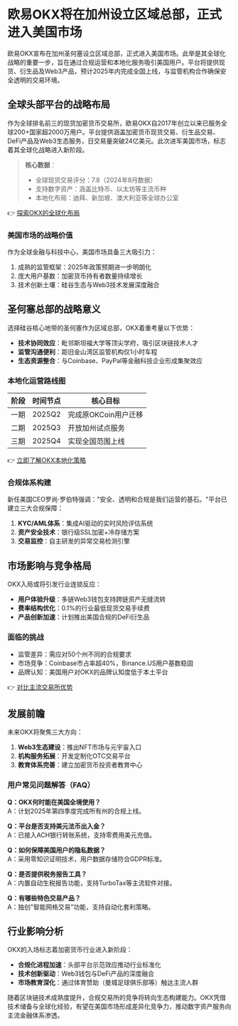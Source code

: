# 欧易OKX将在加州设立区域总部，正式进入美国市场

欧易OKX宣布在加州圣何塞设立区域总部，正式进入美国市场。此举是其全球化战略的重要一步，旨在通过合规运营和本地化服务吸引美国用户。平台将提供现货、衍生品及Web3产品，预计2025年内完成全国上线，与监管机构合作确保安全透明的交易环境。

## 全球头部平台的战略布局

作为全球排名前三的现货加密货币交易所，欧易OKX自2017年创立以来已服务全球200+国家超2000万用户。平台提供涵盖加密货币现货交易、衍生品交易、DeFi产品及Web3生态服务，日交易量突破24亿美元。此次进军美国市场，标志着其全球化战略进入新阶段。

> **核心数据**：  
> - 全球现货交易评分：7.8（2024年8月数据）  
> - 支持数字资产：涵盖比特币、以太坊等主流币种  
> - 本地化布局：迪拜、新加坡、澳大利亚等全球办公室

👉 [探索OKX的全球化布局](https://bit.ly/okx_welcome)

### 美国市场的战略价值

作为全球金融与科技中心，美国市场具备三大吸引力：
1. 成熟的监管框架：2025年政策预期进一步明朗化
2. 庞大用户基数：加密货币持有者数量持续增长
3. 技术创新土壤：硅谷生态与Web3技术发展深度融合

## 圣何塞总部的战略意义

选择硅谷核心地带的圣何塞作为区域总部，OKX着重考量以下优势：
- **技术协同效应**：毗邻斯坦福大学等顶尖学府，吸引区块链技术人才
- **监管沟通便利**：距旧金山湾区监管机构仅1小时车程
- **生态资源整合**：与Coinbase、PayPal等金融科技企业形成集聚效应

### 本地化运营路线图
| 阶段 | 时间节点 | 核心目标 |
|------|----------|----------|
| 一期 | 2025Q2   | 完成原OKCoin用户迁移 |
| 二期 | 2025Q3   | 开放加州试点服务 |
| 三期 | 2025Q4   | 实现全国范围上线 |

👉 [立即了解OKX本地化策略](https://bit.ly/okx_welcome)

### 合规体系构建

新任美国CEO罗尚·罗伯特强调："安全、透明和合规是我们运营的基石。"平台已建立三大合规保障：
1. **KYC/AML体系**：集成AI驱动的实时风险评估系统
2. **资产安全技术**：银行级SSL加密+冷存储方案
3. **交易监控**：自主研发的异常交易检测引擎

## 市场影响与竞争格局

OKX入局或将引发行业连锁反应：
- **用户体验升级**：多链Web3钱包支持跨链资产无缝流转
- **费率结构优化**：0.1%的行业最低现货交易手续费
- **产品创新加速**：计划推出美国合规的DeFi衍生品

### 面临的挑战
- 监管差异：需应对50个州不同的合规要求
- 市场竞争：Coinbase市占率超40%，Binance.US用户基数稳固
- 品牌认知：美国用户对OKX的品牌认知度低于本土平台

👉 [对比主流交易所优势](https://bit.ly/okx_welcome)

## 发展前瞻

未来OKX将聚焦三大方向：
1. **Web3生态建设**：推出NFT市场与元宇宙入口
2. **机构服务拓展**：开发定制化OTC交易平台
3. **教育体系完善**：建立加密货币投资者教育中心

### 用户常见问题解答（FAQ）

**Q：OKX何时能在美国全境使用？**  
A：计划2025年第四季度完成所有州的合规上线。

**Q：平台是否支持美元法币出入金？**  
A：已接入ACH银行转账系统，支持零费用美元充值。

**Q：如何保障美国用户的隐私数据？**  
A：采用零知识证明技术，用户数据存储符合GDPR标准。

**Q：是否提供税务报告工具？**  
A：内置自动生税报告功能，支持TurboTax等主流软件对接。

**Q：有哪些特色交易产品？**  
A：独创"智能网格交易"功能，支持自动化套利策略。

## 行业影响分析

OKX的入场标志着加密货币行业进入新阶段：
- **合规化进程加速**：头部平台示范效应推动行业标准化
- **技术创新驱动**：Web3钱包与DeFi产品的深度融合
- **市场教育深化**：通过体育赞助（曼城足球俱乐部等）触达主流人群

随着区块链技术成熟度提升，合规交易所的竞争将转向生态构建能力。OKX凭借技术储备与全球化经验，有望在美国市场形成差异化竞争力，推动数字资产服务向主流金融体系渗透。